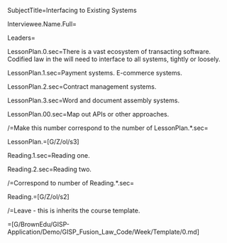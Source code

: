 SubjectTitle=Interfacing to Existing Systems

Interviewee.Name.Full=

Leaders=

LessonPlan.0.sec=There is a vast ecosystem of transacting software. Codified law in the will need to interface to all systems, tightly or loosely. 

LessonPlan.1.sec=Payment systems.  E-commerce systems.

LessonPlan.2.sec=Contract management systems.

LessonPlan.3.sec=Word and document assembly systems.

LessonPlan.00.sec=Map out APIs or other approaches.

/=Make this number correspond to the number of LessonPlan.*.sec=

LessonPlan.=[G/Z/ol/s3]

Reading.1.sec=Reading one.

Reading.2.sec=Reading two.

/=Correspond to number of Reading.*.sec=

Reading.=[G/Z/ol/s2]

/=Leave - this is inherits the course template.

=[G/BrownEdu/GISP-Application/Demo/GISP_Fusion_Law_Code/Week/Template/0.md]
